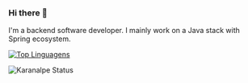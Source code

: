 ### Hi there 👋

I'm a backend software developer. I mainly work on a Java stack with Spring ecosystem.

[![Top Linguagens](https://github-readme-stats.vercel.app/api/top-langs/?username=florian-serraille&layout=compact)](https://github.com/anuraghazra/github-readme-stats)

![Karanalpe Status](https://github-readme-stats.vercel.app/api?username=florian-serraille&show_icons=true)
